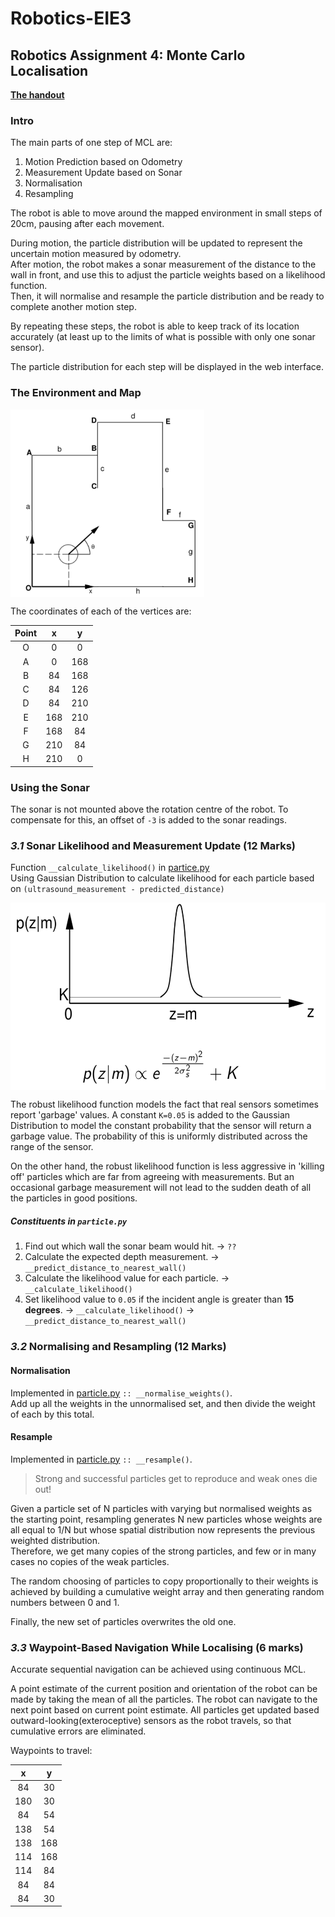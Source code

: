 # Robotics-EIE3
## Robotics Assignment 4: Monte Carlo Localisation
[**The handout**](../Resources/questions5.pdf)

### Intro
The main parts of one step of MCL are:
1. Motion Prediction based on Odometry
2. Measurement Update based on Sonar
3. Normalisation
4. Resampling

The robot is able to move around the mapped environment in small steps of 20cm, pausing after each movement.

  During motion, the particle distribution will be updated to represent the uncertain motion measured by odometry.  
  After motion, the robot makes a sonar measurement of the distance to the wall in front, and use this to adjust the particle weights based on a likelihood function.  
  Then, it will normalise and resample the particle distribution and be ready to complete another motion step.  

By repeating these steps, the robot is able to keep track of its location accurately (at least up to the limits of what is possible with only one sonar sensor).

The particle distribution for each step will be displayed in the web interface.

### The Environment and Map
<img src="../Resources/images/ass4-map.PNG" height="300px" align="center" />

The coordinates of each of the vertices are:

| Point |  x  |  y  |
|:-----:|:---:|:---:|
|O      |0    |0    |
|A      |0    |168    |
|B      |84    |168    |
|C      |84    |126    |
|D      |84    |210    |
|E      |168    |210    |
|F      |168    |84    |
|G      |210    |84    |
|H      |210    |0    |



### Using the Sonar
The sonar is not mounted above the rotation centre of the robot. To compensate for this, an offset of `-3` is added to the sonar readings.



### _3.1_ Sonar Likelihood and Measurement Update (12 Marks)
Function `__calculate_likelihood()` in [partice.py](../src/particle.py)  
Using Gaussian Distribution to calculate likelihood for each particle based on `(ultrasound_measurement - predicted_distance)`

<img src="../Resources/images/ass4-robust_likelihood.PNG" height="300px" align="center" />

The robust likelihood function models the fact that real sensors sometimes report 'garbage' values.
A constant `K=0.05` is added to the Gaussian Distribution to model the constant probability that the sensor will return a garbage value. The probability of this is uniformly distributed across the range of the sensor.

On the other hand, the robust likelihood function is less aggressive in 'killing off' particles which are far from agreeing with measurements. But an occasional garbage measurement will not lead to the sudden death of all the particles in good positions.

##### Constituents in `particle.py`
1. Find out which wall the sonar beam would hit. -> `??`
2. Calculate the expected depth measurement. -> `__predict_distance_to_nearest_wall()`
3. Calculate the likelihood value for each particle. -> `__calculate_likelihood()`
4. Set likelihood value to `0.05` if the incident angle is greater than **15 degrees**. -> `__calculate_likelihood()` -> `__predict_distance_to_nearest_wall()`



### _3.2_ Normalising and Resampling (12 Marks)
#### Normalisation
Implemented in [particle.py](../src/particle.py) `:: __normalise_weights()`.  
Add up all the weights in the unnormalised set, and then divide the weight of each by this total.

#### Resample
Implemented in [particle.py](../src/particle.py) `:: __resample()`.

> Strong and successful particles get to reproduce and weak ones die out!

Given a particle set of N particles with varying but normalised weights as the starting point, resampling
generates N new particles whose weights are all equal to 1/N but whose spatial distribution now represents
the previous weighted distribution.  
Therefore, we get many copies of the strong particles, and few or in many cases no copies of the weak particles.

The random choosing of particles to copy proportionally to their weights is achieved by building a cumulative
weight array and then generating random numbers between 0 and 1.

Finally, the new set of particles overwrites the old one.



### _3.3_ Waypoint-Based Navigation While Localising (6 marks)
Accurate sequential navigation can be achieved using continuous MCL.

A point estimate of the current position and orientation of the robot can be made by taking the mean of all the particles. The robot can navigate to the next point based on current point estimate. All particles get updated based outward-looking(exteroceptive) sensors as the robot travels, so that cumulative errors are eliminated.

Waypoints to travel:

| x  | y  |
|:--:|:--:|
|84  |30  |
|180 |30  |
|84  |54  |
|138 |54  |
|138 |168 |
|114 |168 |
|114 |84  |
|84  |84  |
|84  |30  |
